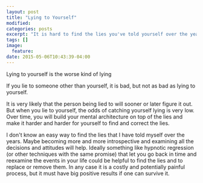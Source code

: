 ```yaml
---
layout: post
title: "Lying to Yourself"
modified:
categories: posts
excerpt: "It is hard to find the lies you've told yourself over the years."
tags: []
image:
  feature:
date: 2015-05-06T10:43:39-04:00
---
```


Lying to yourself is the worse kind of lying

If you lie to someone other than yourself, it is bad, but not as bad as lying to yourself.

It is very likely that the person being lied to will sooner or later figure it out.      
But when you lie to yourself, the odds of catching yourself lying is very low. 
Over time, you will build your mental architecture on top of the lies and make it harder and harder for yourself to find and correct the lies.

I don't know an easy way to find the lies that I have told myself over the years.
Maybe becoming more and more introspective and examining all the decisions and attitudes will help.
Ideally something like hypnotic regression (or other techniques with the same promise) that let you go back in time and reexamine the events in your life could be helpful to find the lies and to replace or remove them.
In any case it is a costly and potentially painful process, but it must have big positive results if one can survive it.

